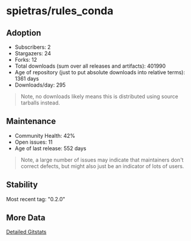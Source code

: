 # spietras/rules_conda

## Adoption

- Subscribers: 2
- Stargazers: 24
- Forks: 12
- Total downloads (sum over all releases and artifacts): 401990
- Age of repository (just to put absolute downloads into relative terms): 1361 days
- Downloads/day: 295

> Note, no downloads likely means this is distributed using source tarballs instead.

## Maintenance

- Community Health: 42%
- Open issues: 11
- Age of last release: 552 days

> Note, a large number of issues may indicate that maintainers don't correct defects, but might also
> just be an indicator of lots of users.

## Stability

Most recent tag: "0.2.0"

## More Data

[Detailed Gitstats](/bazel-catalog/gitstats/spietras/rules_conda)

